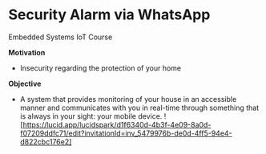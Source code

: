 
# Security Alarm via WhatsApp
Embedded Systems IoT Course

**Motivation**

- Insecurity regarding the protection of your home

**Objective**

- A system that provides monitoring of your house in an accessible manner and communicates with you in real-time through something that is always in your sight: your mobile device.
 ![https://lucid.app/lucidspark/d1f6340d-4b3f-4e09-8a0d-f07209ddfc71/edit?invitationId=inv_5479976b-de0d-4ff5-94e4-d822cbc176e2]
